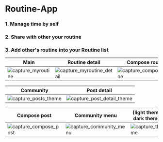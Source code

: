 # Routine-App

### 1. Manage time by self
### 2. Share with other your routine
### 3. Add other's routine into your Routine list

| Main | Routine detail | Compose routine |
| ------------- | ------------- |------------- |
| ![capture_myroutine](https://user-images.githubusercontent.com/87289383/141162595-8c155453-045c-4218-a508-594347a3471d.JPG) | ![capture_myroutine_detail](https://user-images.githubusercontent.com/87289383/141162740-d22487e7-5af3-4a7a-9d91-9d47c9a41d13.JPG) | ![capture_compose_routine](https://user-images.githubusercontent.com/87289383/141163097-f5f6fcc4-56c6-4faa-87e7-169c76b06d5b.JPG) |

| Community | Post detail |
| ------------- | ------------- |
| ![capture_posts_theme](https://user-images.githubusercontent.com/87289383/141163378-66a96e89-3e93-4f9b-b313-6ebaae900ad3.JPG) | ![capture_post_detail_theme](https://user-images.githubusercontent.com/87289383/141163530-4d5a7ac6-c8fd-4fc1-907e-1cdaf0fedba9.JPG) |

| Compose post | Community menu | (light theme, dark theme) |
| ------------- | ------------- | ------------- |
| ![capture_compose_post](https://user-images.githubusercontent.com/87289383/141163745-a9a15540-4ca4-4335-8aa1-5ede1f46d174.JPG) | ![capture_community_menu](https://user-images.githubusercontent.com/87289383/141163778-43e09f9f-c2c5-4245-b870-ee943c79b228.JPG) | ![capture_theme](https://user-images.githubusercontent.com/87289383/141163188-94e55579-41bc-46c3-b726-1f4d4cb9de9b.JPG) |